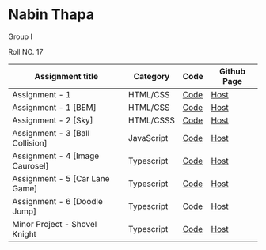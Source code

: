  <div>
    <div class="name-container">
      <h1 class="name">Nabin Thapa</h1>
      <p class="group">Group I</p>
      <p class="roll">Roll NO. 17</p>
    </div>
    <table>
      <thead>
        <tr>
          <th>Assignment title</th>
          <th>Category</th>
          <th>Code</th>
          <th>Github Page</th>
        </tr>
      </thead>
      <tbody>
        <tr>
          <td>Assignment - 1</td>
          <td>HTML/CSS</td>
          <td>
            <a
              href="https://github.com/nabinthapaa/SE-Fellowship-LF/tree/day4-assignment/Day%204/assignment"
              >Code</a
            >
          </td>
          <td>
            <a
              href="https://nabinthapaa.github.io/SE-Fellowship-LF/Day%204/assignment/"
              >Host</a
            >
          </td>
        </tr>
        <tr>
          <td>Assignment - 1 [BEM]</td>
          <td>HTML/CSS</td>
          <td>
            <a
              href="https://github.com/nabinthapaa/SE-Fellowship-LF/tree/main/Day%204/assignment"
              >Code</a
            >
          </td>
          <td>
            <a
              href="https://nabinthapaa.github.io/SE-Fellowship-LF/Day%204/assignment/"
              >Host</a
            >
          </td>
        </tr>
        <tr>
          <td>Assignment - 2 [Sky]</td>
          <td>HTML/CSSS</td>
          <td>
            <a
              href="https://github.com/nabinthapaa/final-assignment-sky"
              >Code</a
            >
          </td>
          <td>
            <a
              href="https://nabinthapaa.github.io/final-assignment-sky"
              >Host</a
            >
          </td>
        </tr>
        <tr>
          <td>Assignment - 3 [Ball Collision]</td>
          <td>JavaScript</td>
          <td>
            <a
              href="https://github.com/nabinthapaa/ball-collision-js"
              >Code</a
            >
          </td>
          <td>
            <a
              href="https://nabinthapaa.github.io/ball-collision-js/"
              >Host</a
            >
          </td>
        </tr>
        <tr>
          <td>Assignment - 4 [Image Caurosel]</td>
          <td>Typescript</td>
          <td>
            <a
              href="https://github.com/nabinthapaa/Image-Caurosel-lF"
              >Code</a
            >
          </td>
          <td>
            <a
              href="https://image-caurosel-l-f.vercel.app/"
              >Host</a
            >
          </td>
        </tr><tr>
          <td>Assignment - 5 [Car Lane Game]</td>
          <td>Typescript</td>
          <td>
            <a href="https://github.com/nabinthapaa/Car-game-js">Code</a>
          </td>
          <td>
            <a href="https://car-game-js-eight.vercel.app/">Host</a>
          </td>
        </tr>
        <tr>
          <td>Assignment - 6 [Doodle Jump]</td>
          <td>Typescript</td>
          <td>
            <a href="https://github.com/nabinthapaa/doodle-jump-ts">Code</a>
          </td>
          <td>
            <a href="https://doodle-jump-ts.vercel.app/">Host</a>
          </td>
        </tr>
        <tr>
          <td>Minor Project - Shovel Knight</td>
          <td>Typescript</td>
          <td>
            <a href="https://github.com/nabinthapaa/LF-Minor-Project-Game">Code</a>
          </td>
          <td>
            <a href="https://lf-minor-project-game.vercel.app/">Host</a>
          </td>
        </tr>
      </tbody>
    </table>
  </div>
